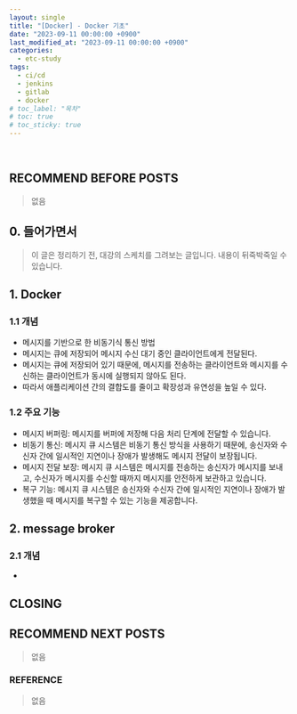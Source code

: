 ```yaml
---
layout: single
title: "[Docker] - Docker 기초"
date: "2023-09-11 00:00:00 +0900"
last_modified_at: "2023-09-11 00:00:00 +0900"
categories:
  - etc-study
tags:
  - ci/cd
  - jenkins
  - gitlab
  - docker
# toc_label: "목차"
# toc: true
# toc_sticky: true
---
```


<br/>

## RECOMMEND BEFORE POSTS

> 없음

## 0. 들어가면서

> 이 글은 정리하기 전, 대강의 스케치를 그려보는 글입니다. 내용이 뒤죽박죽일 수 있습니다.

## 1. Docker

### 1.1 개념

- 메시지를 기반으로 한 비동기식 통신 방법
- 메시지는 큐에 저장되어 메시지 수신 대기 중인 클라이언트에게 전달된다.
- 메시지는 큐에 저장되어 있기 때문에, 메시지를 전송하는 클라이언트와 메시지를 수신하는 클라이언트가 동시에 실행되지 않아도 된다.
- 따라서 애플리케이션 간의 결합도를 줄이고 확장성과 유연성을 높일 수 있다.

### 1.2 주요 기능

- 메시지 버퍼링: 메시지를 버퍼에 저장해 다음 처리 단계에 전달할 수 있습니다.
- 비동기 통신: 메시지 큐 시스템은 비동기 통신 방식을 사용하기 때문에, 송신자와 수신자 간에 일시적인 지연이나 장애가 발생해도 메시지 전달이 보장됩니다.
- 메시지 전달 보장: 메시지 큐 시스템은 메시지를 전송하는 송신자가 메시지를 보내고, 수신자가 메시지를 수신할 때까지 메시지를 안전하게 보관하고 있습니다.
- 복구 기능: 메시지 큐 시스템은 송신자와 수신자 간에 일시적인 지연이나 장애가 발생했을 때 메시지를 복구할 수 있는 기능을 제공합니다.

## 2. message broker

### 2.1 개념
-

## CLOSING

>

## RECOMMEND NEXT POSTS

> 없음

### REFERENCE

> 없음
